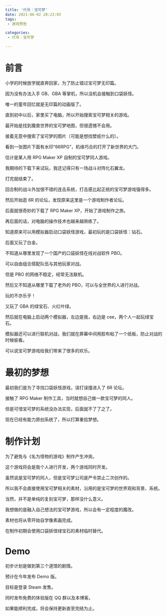 ```yaml
---
title: '代号：宝可梦'
date: 2021-06-02 20:23:03
tags:
 - 游戏预告

categories:
 - 代号：宝可梦

---
```

# 前言
小学的时候放学就直奔回家，为了防止错过宝可梦无印篇。

因为没有办法入手 GB、GBA 等掌机，所以没机会接触到口袋妖怪。

唯一的童年回忆就是无印篇的动画版了。

直到初中以后，家里买了电脑，所以开始搜索宝可梦相关的游戏。

最开始是找到魔兽世界的宝可梦地图，但很遗憾不会用。

接着无意中搜索了宝可梦的图片（可能是想找壁纸什么的）。

看到一张图片下面有水印“66RPG”，机缘巧合的打开了新世界的大门。

估计是某人用 RPG Maker XP 自制的宝可梦同人游戏。

我期待的下载下来试玩，我还记得只有一场战斗对阵化石翼龙。

打完就结束了。

回合制的战斗外加很不错的连击系统，打击感比起正统的宝可梦游戏强得多。

然后开始逛 6R 的论坛，发现原来这里是一个游戏制作者论坛。

后面就很奇妙的下载了 RPG Maker XP，开始了游戏制作之旅。

再后面的话，对电脑的操作技术也越来越熟练了。

知道原来可以用模拟器启动口袋妖怪游戏，最初玩的是口袋妖怪：钻石。

后面又玩了白金。

不知道从哪里发现了一个国产的口袋妖怪在线对战软件 PBO。

可以自由组合搭配队伍与其他玩家对战。

但是 PBO 的网络不稳定，经常无法联机。

然后又不知道从哪里下载了老外的 PBO，可以与全世界的人进行对战。

玩的不亦乐乎！

又玩了 GBA 的绿宝石、火红叶绿。

然后就在电脑上启动两个模拟器，左边是我，右边是 cee，两个人一起玩绿宝石。

模拟器还可以进行联机对战，我们就在屏幕中间用胶布粘了一个纸板，防止对战的时候偷看。

可以说宝可梦游戏给我们带来了很多的欢乐。

# 最初的梦想
最初我们是为了寻找口袋妖怪游戏，误打误撞进入了 6R 论坛。

接触了 RPG Maker 制作工具，当时就想自己做一款宝可梦的同人。

但是可惜宝可梦的系统没办法实现，后面就不了了之了。

现在已经有能力原创系统了，所以打算重拾梦想。

# 制作计划
为了避免与《名为怪物的游戏》制作产生冲突。

这个游戏将会是我个人进行开发，两个游戏同时开发。

虽然说是宝可梦的同人，但是宝可梦公司是严令禁止二次创作的。

所以我不会直接使用宝可梦相关的素材，沿用的是宝可梦的世界观和背景、系统。

当然，并不是单纯的复刻宝可梦，那样没什么意义。

我想做的是融入自己想法的宝可梦游戏，所以会有一定程度的魔改。

素材也将从零开始自学像素画完成。

在制作初期会使用口袋妖怪绿宝石的素材临时替代。

# Demo
初步计划是做到第三个道馆的剧情。

预计在今年发布 Demo 版。

目标是登录 Steam 发售。

同时发布免费的体验版在 QQ 群以及本博客。

如果能顺利完成，将会保持更新直至完结为止。